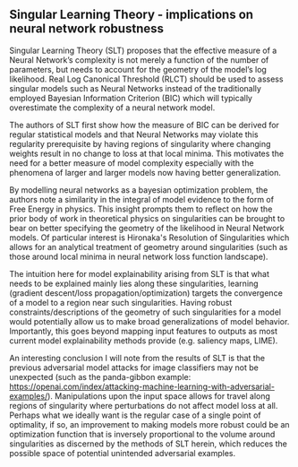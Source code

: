 ## Singular Learning Theory - implications on neural network robustness

Singular Learning Theory (SLT) proposes that the effective measure of a Neural Network’s complexity is not merely a function of the number of parameters, but needs to account for the geometry of the model’s log likelihood. Real Log Canonical Threshold (RLCT) should be used to assess singular models such as Neural Networks instead of the traditionally employed Bayesian Information Criterion (BIC) which will typically overestimate the complexity of a neural network model.

The authors of SLT first show how the measure of BIC can be derived for regular statistical models and that Neural Networks may violate this regularity prerequisite by having regions of singularity where changing weights result in no change to loss at that local minima. This motivates the need for a better measure of model complexity especially with the phenomena of larger and larger models now having better generalization.

By modelling neural networks as a bayesian optimization problem, the authors note a similarity in the integral of model evidence to the form of Free Energy in physics. This insight prompts them to reflect on how the prior body of work in theoretical physics on singularities can be brought to bear on better specifying the geometry of the likelihood in Neural Network models. Of particular interest is Hironaka's Resolution of Singularities which allows for an analytical treatment of geometry around singularities (such as those around local minima in neural network loss function landscape).

The intuition here for model explainability arising from SLT is that what needs to be explained mainly lies along these singularities, learning (gradient descent/loss propagation/optimization) targets the convergence of a model to a region near such singularities. Having robust constraints/descriptions of the geometry of such singularities for a model would potentially allow us to make broad generalizations of model behavior. Importantly, this goes beyond mapping input features to outputs as most current model explainability methods provide (e.g. saliency maps, LIME).

An interesting conclusion I will note from the results of SLT is that the previous adversarial model attacks for image classifiers may not be unexpected (such as the panda-gibbon example: https://openai.com/index/attacking-machine-learning-with-adversarial-examples/). Manipulations upon the input space allows for travel along regions of singularity where perturbations do not affect model loss at all. Perhaps what we ideally want is the regular case of a single point of optimality, if so, an improvement to making models more robust could be an optimization function that is inversely proportional to the volume around singularities as discerned by the methods of SLT herein, which reduces the possible space of potential unintended adversarial examples.
